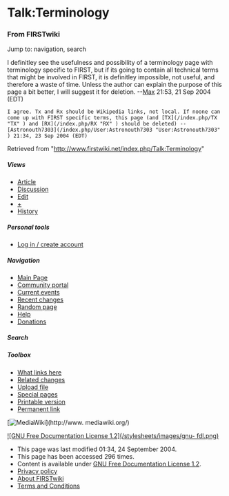 # Talk:Terminology

### From FIRSTwiki

Jump to: navigation, search

I definitley see the usefulness and possibility of a terminology page with
terminology specific to FIRST, but if its going to contain all technical terms
that might be involved in FIRST, it is definitley impossible, not useful, and
therefore a waste of time. Unless the author can explain the purpose of this
page a bit better, I will suggest it for deletion. --[Max](/index.php/User:Max
"User:Max" ) 21:53, 21 Sep 2004 (EDT)

    I agree. Tx and Rx should be Wikipedia links, not local. If noone can come up with FIRST specific terms, this page (and [TX](/index.php/TX "TX" ) and [RX](/index.php/RX "RX" ) should be deleted) --[Astronouth7303](/index.php/User:Astronouth7303 "User:Astronouth7303" ) 21:34, 23 Sep 2004 (EDT) 

Retrieved from "<http://www.firstwiki.net/index.php/Talk:Terminology>"

##### Views

  * [Article](/index.php/Terminology)
  * [Discussion](/index.php/Talk:Terminology)
  * [Edit](/index.php?title=Talk:Terminology&action=edit)
  * [+](/index.php?title=Talk:Terminology&action=edit&section=new)
  * [History](/index.php?title=Talk:Terminology&action=history)

##### Personal tools

  * [Log in / create account](/index.php?title=Special:Userlogin&returnto=Talk:Terminology)

[](/index.php/Main_Page "Main Page" )

##### Navigation

  * [Main Page](/index.php/Main_Page)
  * [Community portal](/index.php/FIRSTwiki:Community_portal)
  * [Current events](/index.php/Current_events)
  * [Recent changes](/index.php/Special:Recentchanges)
  * [Random page](/index.php/Special:Random)
  * [Help](/index.php/Help:Contents)
  * [Donations](/index.php/FIRSTwiki:Site_support)

##### Search



##### Toolbox

  * [What links here](/index.php/Special:Whatlinkshere/Talk:Terminology)
  * [Related changes](/index.php/Special:Recentchangeslinked/Talk:Terminology)
  * [Upload file](/index.php/Special:Upload)
  * [Special pages](/index.php/Special:Specialpages)
  * [Printable version](/index.php?title=Talk:Terminology&printable=yes)
  * [Permanent link](/index.php?title=Talk:Terminology&oldid=39857)

[![MediaWiki](/skins/common/images/poweredby_mediawiki_88x31.png)](http://www.
mediawiki.org/)

[![GNU Free Documentation License 1.2](/stylesheets/images/gnu-
fdl.png)](http://www.gnu.org/copyleft/fdl.html)

  * This page was last modified 01:34, 24 September 2004.
  * This page has been accessed 296 times.
  * Content is available under [GNU Free Documentation License 1.2](http://www.gnu.org/copyleft/fdl.html "http://www.gnu.org/copyleft/fdl.html" ).
  * [Privacy policy](/index.php/FIRSTwiki:Privacy_policy "FIRSTwiki:Privacy policy" )
  * [About FIRSTwiki](/index.php/FIRSTwiki:About "FIRSTwiki:About" )
  * [Terms and Conditions](/index.php/FIRSTwiki:Terms_and_conditions "FIRSTwiki:Terms and conditions" )

